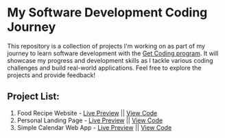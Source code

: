 # My Software Development Coding Journey

This repository is a collection of projects I'm working on as part of my journey to learn software development with the [Get Coding program](https://www.getcoding.ca/). It will showcase my progress and development skills as I tackle various coding challenges and build real-world applications. Feel free to explore the projects and provide feedback!

## Project List:

1. Food Recipe Website - [Live Preview](https://sumusa.github.io/recipe-project/) || [View Code](https://github.com/sumusa/recipe-project)
2. Personal Landing Page - [Live Preview](https://sumusa.github.io/landing-page/) || [View Code](https://github.com/sumusa/landing-page)
3. Simple Calendar Web App - [Live Preview](https://sumusa.github.io/simple-calendar-app/) || [View Code](https://github.com/sumusa/simple-calendar-app)
